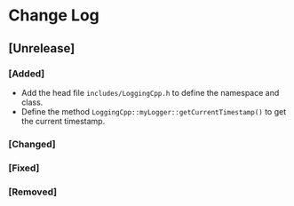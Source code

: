 # Change Log

## [Unrelease]
### [Added]
- Add the head file `includes/LoggingCpp.h` to define the namespace and class.
- Define the method `LoggingCpp::myLogger::getCurrentTimestamp()` to get the current timestamp.

### [Changed]

### [Fixed]

### [Removed]

